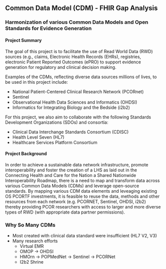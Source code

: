 ## Common Data Model (CDM) - FHIR Gap Analysis

### Harmonization of various Common Data Models and Open Standards for Evidence Generation

#### Project Summary
The goal of this project is to facilitate the use of Read World Data (RWD) sources (e.g., claims, Electronic Health Records (EHRs), registries, electronic Patient Reported Outcomes (ePRO) to support evidence generation for regulatory and clinical decision making. 

Examples of the CDMs, reflecting diverse data sources millions of lives, to be used in this project include:
* National Patient-Centered Clinical Research Network (PCORnet)
* Sentinel
* Observational Health Data Sciences and Informatics (OHDSI)
* Informatics for Integrating Biology and the Bedside (i2b2)

For this project, we also aim to collaborate with the following Standards Development Organizations (SDOs) and consortia:
* Clinical Data Interchange Standards Consortium (CDISC)
* Health Level Seven (HL7)
* Healthcare Services Platform Consortium

#### Project Background
In order to achieve a sustainable data network infrastructure, promote interoperability and foster the creation of a LHS as laid out in the Connecting Health and Care for the Nation a Shared Nationwide Interoperability Roadmap, there is a need to map and transform data across various Common Data Models (CDMs) and leverage open-source standards. By mapping various CDM data elements and leveaging existing OS PCORTF investments, it is feasible to reuse the data, methods and other resources from each network (e.g. PCORNET, Sentinel, OHDSI, i2b2) thereby providing PCOR researchers with access to larger and more diverse types of RWD (with appropriate data partner permissions).

### Why So Many CDMs
* Most created with clinical data standard were insufficient (HL7 V2, V3)
* Many research efforts
    * Virtual EMR
    * OMOP → OHDSI
    * HMOrn → POPMedNet → Sentinel → PCORNet
    * I2b2 Shrine

